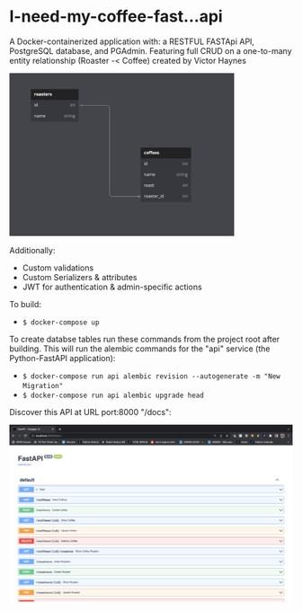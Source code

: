 # I-need-my-coffee-fast...api
A Docker-containerized application with: a RESTFUL FASTApi API, PostgreSQL database, and PGAdmin. Featuring full CRUD on a one-to-many entity relationship (Roaster -< Coffee) created by Victor Haynes

<img src="./images/Coffee_ERD.jpg" alt="coffee erd" width="400" height=auto>

Additionally:
- Custom validations
- Custom Serializers & attributes
- JWT for authentication & admin-specific actions

To build:
- `$ docker-compose up`

To create databse tables run these commands from the project root after building. This will run the alembic commands for the "api" service (the Python-FastAPI application):
- `$ docker-compose run api alembic revision --autogenerate -m "New Migration"`
- `$ docker-compose run api alembic upgrade head`


Discover this API at URL port:8000 "/docs":

<img src="./images/FastAPI_docs.jpg" alt="docs page" width="1000" height=auto>